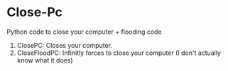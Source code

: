 # Close-Pc
Python code to close your computer +  flooding code
1. ClosePC: Closes your computer.
2. CloseFloodPC: Infinitly forces to close your computer (I don't actually know what it does)
